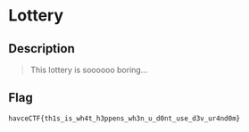 # Lottery
## Description
> This lottery is soooooo boring...

## Flag
`havceCTF{th1s_is_wh4t_h3ppens_wh3n_u_d0nt_use_d3v_ur4nd0m}`
